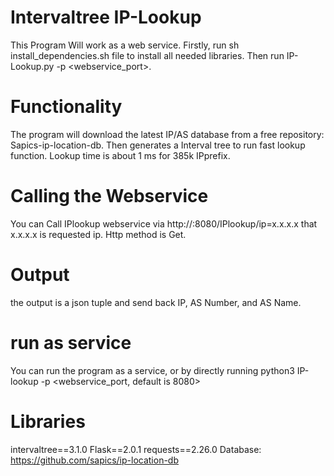 # Intervaltree IP-Lookup
This Program Will work as a web service. Firstly, run sh install_dependencies.sh file to install all needed libraries. Then run IP-Lookup.py -p <webservice_port>.

# Functionality
The program will download the latest IP/AS database from a free repository: Sapics-ip-location-db. Then generates a Interval tree to run fast lookup function. Lookup time is about 1 ms for 385k IPprefix.

# Calling the Webservice
You can Call IPlookup webservice via http://<Host-name>:8080/IPlookup/ip=x.x.x.x that x.x.x.x is requested ip. Http method is Get.

# Output
the output is a json tuple and send back IP, AS Number, and AS Name.

# run as service
You can run the program as a service, or by directly running python3 IP-lookup -p <webservice_port, default is 8080>

# Libraries
intervaltree==3.1.0
Flask==2.0.1
requests==2.26.0
Database: https://github.com/sapics/ip-location-db
